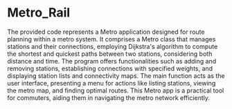 # Metro_Rail

The provided code represents a Metro application designed for route planning within a metro system. It comprises a Metro class that manages stations and their connections, employing Dijkstra's algorithm to compute the shortest and quickest paths between two stations, considering both distance and time. The program offers functionalities such as adding and removing stations, establishing connections with specified weights, and displaying station lists and connectivity maps. The main function acts as the user interface, presenting a menu for actions like listing stations, viewing the metro map, and finding optimal routes. This Metro app is a practical tool for commuters, aiding them in navigating the metro network efficiently.
